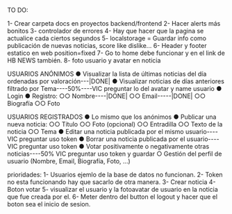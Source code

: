 TO DO:

1- Crear carpeta docs en proyectos backend/frontend
2- Hacer alerts más bonitos
3- controlador de errores
4- Hay que hacer que la pagina se actualice cada ciertos segundos
5- localstorage = Guardar info como publicación de nuevas noticias, score like dislike...
6- Header y footer estatico en web position=fixed
7- Go to home debe funcionar y en el link de HB NEWS también.
8- foto usuario y avatar en noticia

USUARIOS ANÓNIMOS
● Visualizar la lista de últimas noticias del día ordenadas por valoración---|DONE|
● Visualizar noticias de días anteriores filtrado por Tema----50%----VIC preguntar lo del avatar y name usuario
● Login
● Registro:
○○ Nombre----|DONE|
○○ Email-----|DONE|
○○ Biografía
○○ Foto

USUARIOS REGISTRADOS
● Lo mismo que los anónimos
● Publicar una nueva noticia:
○○ Título
○○ Foto (opcional)
○○ Entradilla
○○ Texto de la noticia
○○ Tema
● Editar una noticia publicada por el mismo usuario---- VIC preguntar uso token
● Borrar una noticia publicada por el usuario---- VIC preguntar uso token
● Votar positivamente o negativamente otras noticias----50% VIC preguntar uso token y guardar
○ Gestión del perfil de usuario (Nombre, Email, Biografía, Foto, …)

prioridades:
1- Usuarios ejemlo de la base de datos no funcionan.
2- Token no esta funcionando hay que sacarlo de otra manera.
3- Crear noticia
4- Boton votar
5- visualizar el usuario y la fotoavatar de usuario en la noticia que fue creada por el.
6- Meter dentro del button el logout y hacer que el boton sea el inicio de sesion.
